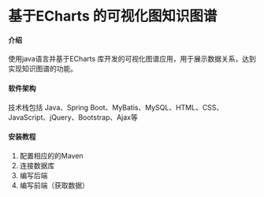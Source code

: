 # 基于ECharts 的可视化图知识图谱

#### 介绍
使用java语言并基于ECharts 库开发的可视化图谱应用，用于展示数据关系，达到实现知识图谱的功能。

#### 软件架构
技术栈包括 Java、Spring Boot、MyBatis、MySQL、HTML、CSS、JavaScript、jQuery、Bootstrap、Ajax等


#### 安装教程

1.  配置相应的的Maven
2.  连接数据库
3.  编写后端
4.  编写前端（获取数据）

